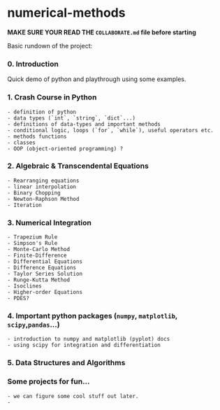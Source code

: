 # numerical-methods
**MAKE SURE YOUR READ THE `COLLABORATE.md` file before starting**

Basic rundown of the project: 
### 0. Introduction
Quick demo of python and playthrough using some examples.

### 1. Crash Course in Python
    - definition of python
    - data types (`int`, `string`, `dict`...)
    - definitions of data-types and important methods
    - conditional logic, loops (`for`, `while`), useful operators etc.
    - methods functions
    - classes
    - OOP (object-oriented programming) ? 

### 2. Algebraic & Transcendental Equations
    - Rearranging equations
    - linear interpolation
    - Binary Chopping
    - Newton-Raphson Method
    - Iteration

### 3. Numerical Integration
    - Trapezium Rule
    - Simpson's Rule
    - Monte-Carlo Method
    - Finite-Difference
    - Differential Equations
    - Difference Equations
    - Taylor Series Solution
    - Runge-Kutta Method
    - Isoclines
    - Higher-order Equations
    - PDES?

### 4. Important python packages (`numpy`, `matplotlib`, `scipy`,`pandas`...)
    - introduction to numpy and matplotlib (pyplot) docs
    - using scipy for integration and differentiation

### 5. Data Structures and Algorithms

### Some projects for fun...
    - we can figure some cool stuff out later.
    - 
